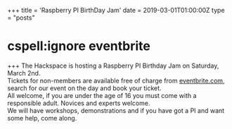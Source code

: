 +++
title = 'Raspberry PI BirthDay Jam'
date = 2019-03-01T01:00:00Z
type = "posts"
# cspell:ignore eventbrite
+++
The Hackspace is hosting a Raspberry PI Birthday Jam on Saturday, March 2nd.  
Tickets for non-members are available free of charge from [eventbrite.com](https://www.eventbrite.com), search for our
event on the day and book your ticket.  
All welcome, if you are under the age of 16 you must come with a responsible adult.
Novices and experts welcome.  
We will have workshops, demonstrations and if you have got a PI and want some help, come along.
